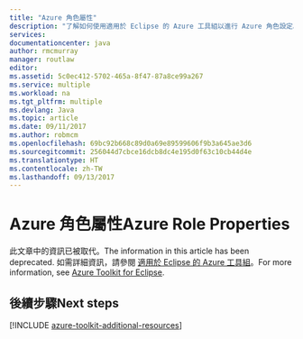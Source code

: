 ```yaml
---
title: "Azure 角色屬性"
description: "了解如何使用適用於 Eclipse 的 Azure 工具組以進行 Azure 角色設定。"
services: 
documentationcenter: java
author: rmcmurray
manager: routlaw
editor: 
ms.assetid: 5c0ec412-5702-465a-8f47-87a8ce99a267
ms.service: multiple
ms.workload: na
ms.tgt_pltfrm: multiple
ms.devlang: Java
ms.topic: article
ms.date: 09/11/2017
ms.author: robmcm
ms.openlocfilehash: 69bc92b668c89d0a69e89599606f9b3a645ae3d6
ms.sourcegitcommit: 256044d7cbce16dcb8dc4e195d0f63c10cb44d4e
ms.translationtype: HT
ms.contentlocale: zh-TW
ms.lasthandoff: 09/13/2017
---
```

# <a name="azure-role-properties"></a><span data-ttu-id="3e484-103">Azure 角色屬性</span><span class="sxs-lookup"><span data-stu-id="3e484-103">Azure Role Properties</span></span>

<span data-ttu-id="3e484-104">此文章中的資訊已被取代。</span><span class="sxs-lookup"><span data-stu-id="3e484-104">The information in this article has been deprecated.</span></span> <span data-ttu-id="3e484-105">如需詳細資訊，請參閱 [適用於 Eclipse 的 Azure 工具組](azure-toolkit-for-eclipse.md)。</span><span class="sxs-lookup"><span data-stu-id="3e484-105">For more information, see [Azure Toolkit for Eclipse](azure-toolkit-for-eclipse.md).</span></span>

## <a name="next-steps"></a><span data-ttu-id="3e484-106">後續步驟</span><span class="sxs-lookup"><span data-stu-id="3e484-106">Next steps</span></span>

[!INCLUDE [azure-toolkit-additional-resources](../includes/azure-toolkit-additional-resources.md)]
